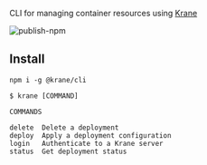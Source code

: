 CLI for managing container resources using [Krane](https://krane.sh)

![publish-npm](https://github.com/krane/cli/workflows/publish-npm/badge.svg?branch=master&event=push)

## Install

```
npm i -g @krane/cli
```

```
$ krane [COMMAND]

COMMANDS

delete  Delete a deployment
deploy  Apply a deployment configuration
login   Authenticate to a Krane server
status  Get deployment status
```
